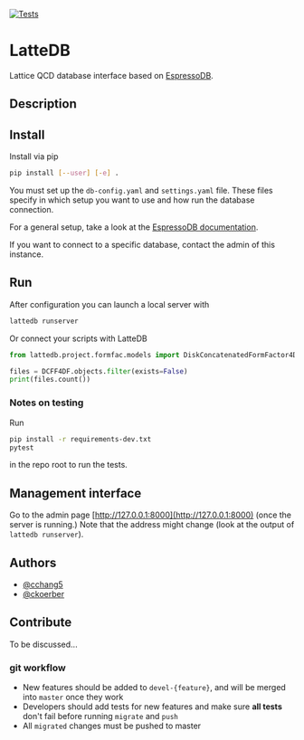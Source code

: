 [![Tests](https://github.com/callat-qcd/lattedb/workflows/Tests/badge.svg)](https://github.com/callat-qcd/lattedb/actions)


# LatteDB

Lattice QCD database interface based on [EspressoDB](https://github.com/callat-qcd/espressodb).

## Description

## Install
Install via pip
```bash
pip install [--user] [-e] .
```

You must set up the `db-config.yaml` and `settings.yaml` file.
These files specify in which setup you want to use and how run the database connection.

For a general setup, take a look at the [EspressoDB documentation](https://espressodb.readthedocs.io/en/latest/Usage.html).

If you want to connect to a specific database, contact the admin of this instance.

## Run
After configuration you can launch a local server with
```bash
lattedb runserver
```
Or connect your scripts with LatteDB
```python
from lattedb.project.formfac.models import DiskConcatenatedFormFactor4DFile as DCFF4DF

files = DCFF4DF.objects.filter(exists=False)
print(files.count())
```

### Notes on testing
Run
```bash
pip install -r requirements-dev.txt
pytest
```
in the repo root to run the tests.


## Management interface
Go to the admin page [http://127.0.0.1:8000](http://127.0.0.1:8000) (once the server is running.)
Note that the address might change (look at the output of `lattedb runserver`).

## Authors
* [@cchang5](https://github.com/cchang5)
* [@ckoerber](https://github.com/ckoerber)

## Contribute
To be discussed...

### git workflow
* New features should be added to `devel-{feature}`, and will be merged into `master` once they work
* Developers should add tests for new features and make sure **all tests** don't fail before running `migrate` and `push`
* All `migrated` changes must be pushed to master
